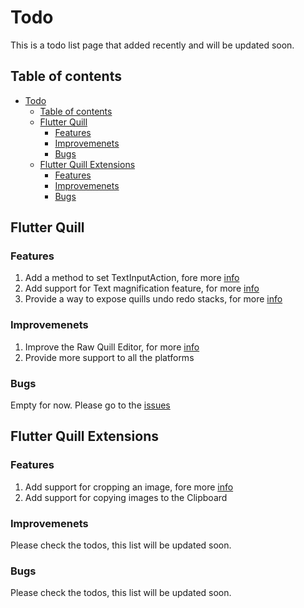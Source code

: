 # Todo

This is a todo list page that added recently and will be updated soon.

## Table of contents
- [Todo](#todo)
  - [Table of contents](#table-of-contents)
  - [Flutter Quill](#flutter-quill)
    - [Features](#features)
    - [Improvemenets](#improvemenets)
    - [Bugs](#bugs)
  - [Flutter Quill Extensions](#flutter-quill-extensions)
    - [Features](#features-1)
    - [Improvemenets](#improvemenets-1)
    - [Bugs](#bugs-1)

## Flutter Quill

### Features

  1. Add a method to set TextInputAction, fore more [info](https://github.com/singerdmx/flutter-quill/issues/1328)
  2. Add support for Text magnification feature, for more [info](https://github.com/singerdmx/flutter-quill/issues/1504)
  3. Provide a way to expose quills undo redo stacks, for more [info](https://github.com/singerdmx/flutter-quill/issues/1381)

### Improvemenets

 1. Improve the Raw Quill Editor, for more [info](https://github.com/singerdmx/flutter-quill/issues/1509)
 2. Provide more support to all the platforms

### Bugs

Empty for now.
Please go to the [issues](https://github.com/singerdmx/flutter-quill/issues)


## Flutter Quill Extensions

### Features
1. Add support for cropping an image, fore more [info](https://github.com/singerdmx/flutter-quill/issues/1494)
2. Add support for copying images to the Clipboard

### Improvemenets

Please check the todos, this list will be updated soon.

### Bugs

Please check the todos, this list will be updated soon.
